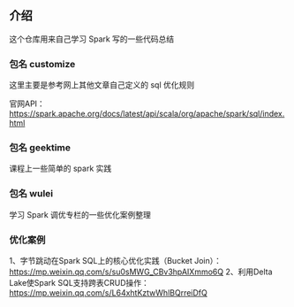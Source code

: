 ## 介绍

这个仓库用来自己学习 Spark 写的一些代码总结



### 包名 customize

这里主要是参考网上其他文章自己定义的 sql 优化规则

官网API：https://spark.apache.org/docs/latest/api/scala/org/apache/spark/sql/index.html


### 包名 geektime 

课程上一些简单的 spark 实践


### 包名 wulei

学习 Spark 调优专栏的一些优化案例整理

### 优化案例
1、字节跳动在Spark SQL上的核心优化实践（Bucket Join）：https://mp.weixin.qq.com/s/su0sMWG_CBv3hpAIXmmo6Q
2、利用Delta Lake使Spark SQL支持跨表CRUD操作：https://mp.weixin.qq.com/s/L64xhtKztwWhlBQrreiDfQ
